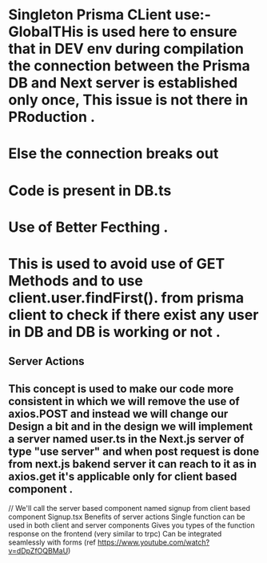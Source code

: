 # Singleton Prisma CLient use:- GlobalTHis is used here to ensure that in DEV env during compilation the connection between the Prisma DB and Next server is established only once, This issue is not there in PRoduction .
# Else the connection breaks out 
# Code is present in DB.ts 


# Use of Better Fecthing .
# This is used to avoid use of GET Methods and to use client.user.findFirst(). from prisma client to check if there exist any user in DB   and DB is working or not .



## Server Actions
## This concept is used to make our code more consistent in which we will remove the use of axios.POST and instead we will change our Design a bit and in the design we will implement a server named user.ts in the Next.js server of type "use server" and when post request is done from next.js bakend server it can reach to it as in axios.get it's applicable only for client based component .


// We'll call the server based component named signup from client based component Signup.tsx
Benefits of server actions
Single function can be used in both client and server components
Gives you types of the function response on the frontend (very similar to trpc)
Can be integrated seamlessly with forms (ref https://www.youtube.com/watch?v=dDpZfOQBMaU)
